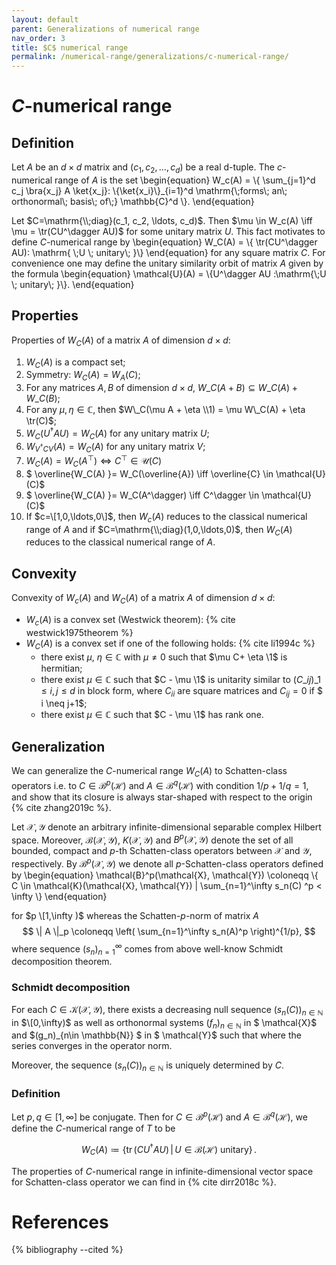 ```yaml
---
layout: default
parent: Generalizations of numerical range
nav_order: 3
title: $C$ numerical range
permalink: /numerical-range/generalizations/c-numerical-range/
---
```

# $C$-numerical range

## Definition

Let $A$ be an $d \times d$ matrix and $(c_1, c_2, \ldots, c_d)$ be a
real d-tuple. The $c$-numerical range of $A$ is the set
\begin{equation}
W_c(A) =
\\{ \sum_{j=1}^d c_j \bra{x_j} A \ket{x_j}: \\{\ket{x_i}\\}_{i=1}^d
\mathrm{\\;forms\\; an\\; orthonormal\\; basis\\; of\\;} \mathbb{C}^d
\\}.
\end{equation}

 Let $C=\mathrm{\\;diag}(c_1, c_2, \ldots, c_d)$.
Then $\mu \in W_c(A) \iff \mu = \tr(CU^\dagger AU)$ for some unitary
matrix $U$. This fact motivates to define $C$-numerical range by
\begin{equation}
W_C(A)
= \\{ \tr(CU^\dagger AU): \mathrm{ \\;U \\; unitary\\; }\\}
\end{equation}
for any square matrix $C$. For convenience one may define the unitary
similarity orbit of matrix $A$ given by the formula
\begin{equation}
\mathcal{U}(A) =
\\{U^\dagger AU :\mathrm{\\;U \\; unitary\\; }\\}.
\end{equation}

## Properties

Properties of $W_C(A)$ of a matrix $A$ of dimension $d \times d$:

1.  $W_C(A)$ is a compact set;
2.  Symmetry: $W_C(A) = W_A(C)$;
3.  For any matrices $A, B$ of dimension $d \times d$, $W\_C(A+B) \subseteq
    W\_C(A) + W\_C(B)$;
4.  For any $\mu, \eta \in \mathbb{C}$, then $W\_C(\mu A + \eta \\1) = \mu W\_C(A) +
    \eta \tr(C)$;
5.  $W_C(U^\dagger AU) = W_C(A)$ for any unitary matrix $U$;
6.  $W_{V^\dagger CV}(A) = W_C(A)$ for any unitary matrix $V$;
7.  $W_C(A) = W_C(A^\top) \iff C^\top \in \mathcal{U}(C)$
8.  $ \overline{W_C(A) }= W\_C(\overline{A}) \iff \overline{C} \in \mathcal{U}(C)$
9.  $  \overline{W_C(A) }= W\_C(A^\dagger) \iff C^\dagger \in \mathcal{U}(C)$
10. If $c=\[1,0,\ldots,0\]$, then $W_c(A)$ reduces to the classical
    numerical range of $A$ and if $C=\mathrm{\\;diag}(1,0,\ldots,0)$,
    then $W_C(A)$ reduces to the classical numerical range of $A$.

## Convexity

Convexity of $W_c(A)$ and $W_C(A)$ of a matrix $A$ of dimension $d
\times d$:


 - $W_c(A)$ is a convex set (Westwick theorem):  {%  cite westwick1975theorem %}
 - $W_C(A)$ is a convex set if one of the following holds:   {%  cite li1994c %}
   * there exist $\mu$, $\eta \in \mathbb{C}$ with $\mu \neq 0$ such that $\mu C+ \eta \1$ is hermitian;
   * there exist $\mu \in \mathbb{C}$ such that $C - \mu \1$ is unitarity
     similar to $(C\_{ij})\_{1 \le i,j \le d}$ in block form, where $C_{ii}$ are
     square matrices and $C_{ij} = 0$ if $ i \neq j+1$;
   * there exist $\mu \in \mathbb{C}$ such that $C - \mu \1$ has rank one.

## Generalization

We can generalize the $C$-numerical range $W_C(A)$ to Schatten-class
operators i.e. to $C\in\mathcal B^p(\mathcal H)$ and $A\in\mathcal
B^q(\mathcal H)$ with condition $1/p + 1/q = 1$, and show that its
closure is always star-shaped with respect to the origin
{% cite zhang2019c %}.

Let $\mathcal{X}, \mathcal{Y}$ denote an arbitrary infinite-dimensional
separable complex Hilbert space. Moreover, $\mathcal B(\mathcal
X,\mathcal Y)$, $K( \mathcal{X},\mathcal{Y})$ and $B^p(\mathcal{X},\mathcal{Y})$ denote the set of all bounded,
compact and $p$-th Schatten-class operators between $\mathcal X$ and
$\mathcal Y$, respectively. By $\mathcal B^p( \mathcal{X}, \mathcal{Y})$
we denote all $p$-Schatten-class operators defined by
\begin{equation}
\mathcal{B}^p(\mathcal{X}, \mathcal{Y}) \coloneqq \\{  C \in \mathcal{K}(\mathcal{X}, \mathcal{Y}) | \sum_{n=1}^\infty s_n(C) ^p < \infty \\}
\end{equation}

for $p \[1,\infty )$ whereas the Schatten-$p$-norm of matrix $A$
$$
\| A \|_p \coloneqq \left( \sum_{n=1}^\infty s_n(A)^p \right)^{1/p},
$$
where sequence
$(s_n)_{n=1}^{\infty}$ comes from above well-know Schmidt decomposition
theorem.

### Schmidt decomposition

For each $C \in \mathcal K(\mathcal X,\mathcal Y)$, there exists a
decreasing null sequence $(s_n(C))_{n\in\mathbb N}$ in $\[0,\infty)$ as
well as orthonormal systems $(f_n)_{n \in \mathbb{N}}$ in $ \mathcal{X}$ and $(g_n)_{n\in \mathbb{N}} $ in $ \mathcal{Y}$
such that  where the series converges in the operator norm.

Moreover, the sequence $(s_n(C))_{n\in\mathbb N}$ is uniquely determined
by $C$.

### Definition

Let $p,q\in [1,\infty]$ be conjugate. Then for $C\in\mathcal B^p(\mathcal H)$
and $A\in\mathcal B^q(\mathcal H)$, we define the $C$-numerical range of
$T$ to be

$$
W_C (A)\coloneqq \lbrace \operatorname{tr}(CU^\dagger
AU)\,|\,U\in\mathcal B(\mathcal H)\text{ unitary}\rbrace\,.
$$

The properties of $C$-numerical range in infinite-dimensional vector
space for Schatten-class operator we can find in {% cite dirr2018c %}.

# References

{% bibliography --cited %}
